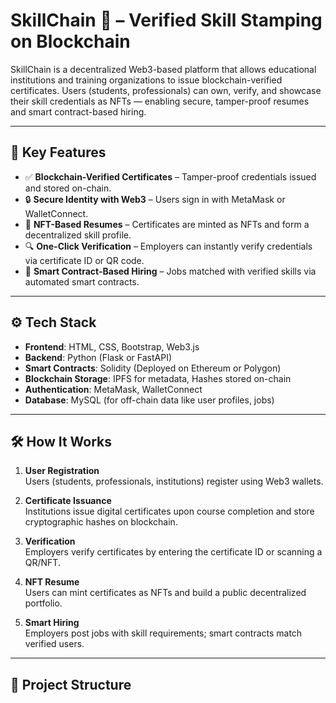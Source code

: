
# SkillChain 🔗 – Verified Skill Stamping on Blockchain

SkillChain is a decentralized Web3-based platform that allows educational institutions and training organizations to issue blockchain-verified certificates. Users (students, professionals) can own, verify, and showcase their skill credentials as NFTs — enabling secure, tamper-proof resumes and smart contract-based hiring.

---

## 🚀 Key Features

- ✅ **Blockchain-Verified Certificates** – Tamper-proof credentials issued and stored on-chain.
- 🔒 **Secure Identity with Web3** – Users sign in with MetaMask or WalletConnect.
- 🧾 **NFT-Based Resumes** – Certificates are minted as NFTs and form a decentralized skill profile.
- 🔍 **One-Click Verification** – Employers can instantly verify credentials via certificate ID or QR code.
- 🤖 **Smart Contract-Based Hiring** – Jobs matched with verified skills via automated smart contracts.

---

## ⚙️ Tech Stack

- **Frontend**: HTML, CSS, Bootstrap, Web3.js  
- **Backend**: Python (Flask or FastAPI)  
- **Smart Contracts**: Solidity (Deployed on Ethereum or Polygon)  
- **Blockchain Storage**: IPFS for metadata, Hashes stored on-chain  
- **Authentication**: MetaMask, WalletConnect  
- **Database**: MySQL (for off-chain data like user profiles, jobs)

---

## 🛠 How It Works

1. **User Registration**  
   Users (students, professionals, institutions) register using Web3 wallets.

2. **Certificate Issuance**  
   Institutions issue digital certificates upon course completion and store cryptographic hashes on blockchain.

3. **Verification**  
   Employers verify certificates by entering the certificate ID or scanning a QR/NFT.

4. **NFT Resume**  
   Users can mint certificates as NFTs and build a public decentralized portfolio.

5. **Smart Hiring**  
   Employers post jobs with skill requirements; smart contracts match verified users.

---

## 📁 Project Structure

